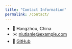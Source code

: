 ```yaml
---
title: "Contact Information"
permalink: /contact/
---
```


- 📍 Hangzhou, China  
- ✉️ niutianle@example.com  
- 🔗 [GitHub](https://github.com/jeffreynt1)
